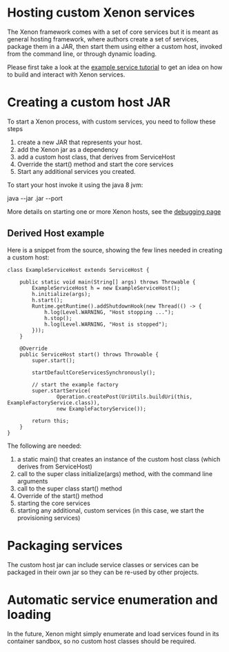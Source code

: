 # Hosting custom Xenon services

The Xenon framework comes with a set of core services but it is meant as general hosting framework, where authors create a set of services, package them in a JAR, then start them using either a custom host, invoked from the command line, or through dynamic loading.

Please first take a look at the [example service tutorial](./dcp-Example-Service-Tutorial) to get an idea on how to build and interact with Xenon services.

# Creating a custom host JAR

To start a Xenon process, with custom services, you need to follow these steps

 1. create a new JAR that represents your host.
 1. add the Xenon jar as a dependency
 1. add a custom host class, that derives from ServiceHost
 1. Override the start() method and start the core services
 1. Start any additional services you created.

To start your host invoke it using the java 8 jvm:

java --jar <custom-host-name>.jar --port <portnumber>

More details on starting one or more Xenon hosts, see the [debugging page](./dcp-Debugging-and-Troubleshooting#starting-a-dcp-host)

## Derived Host example

Here is a snippet from the source, showing the few lines needed in creating a custom host:

```
class ExampleServiceHost extends ServiceHost {

    public static void main(String[] args) throws Throwable {
        ExampleServiceHost h = new ExampleServiceHost();
        h.initialize(args);
        h.start();
        Runtime.getRuntime().addShutdownHook(new Thread(() -> {
            h.log(Level.WARNING, "Host stopping ...");
            h.stop();
            h.log(Level.WARNING, "Host is stopped");
        }));
    }

    @Override
    public ServiceHost start() throws Throwable {
        super.start();

        startDefaultCoreServicesSynchronously();

        // start the example factory
        super.startService(
                Operation.createPost(UriUtils.buildUri(this, ExampleFactoryService.class)),
                new ExampleFactoryService());

        return this;
    }
}

```

The following are needed:
 1. a static main() that creates an instance of the custom host class (which derives from ServiceHost)
 1. call to the super class initialize(args) method, with the command line arguments
 1. call to the super class start() method
 1. Override of the start() method
 1. starting the core services
 1. starting any additional, custom services (in this case, we start the provisioning services)

# Packaging services

The custom host jar can include service classes or services can be packaged in their own jar so they can be re-used by other projects.

# Automatic service enumeration and loading
In the future, Xenon might simply enumerate and load services found in its container sandbox, so no custom host classes should be required. 
